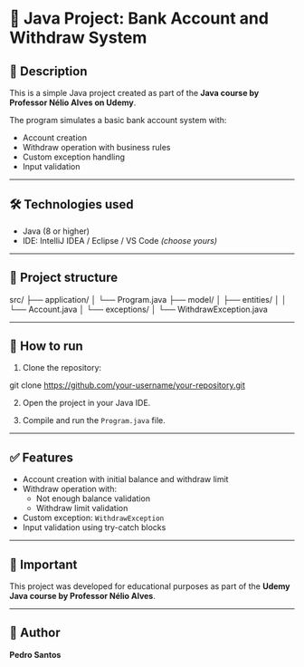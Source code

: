 # 📌 Java Project: Bank Account and Withdraw System

## 📖 Description

This is a simple Java project created as part of the **Java course by Professor Nélio Alves on Udemy**.

The program simulates a basic bank account system with:

- Account creation
- Withdraw operation with business rules
- Custom exception handling
- Input validation

---

## 🛠️ Technologies used

- Java (8 or higher)
- IDE: IntelliJ IDEA / Eclipse / VS Code *(choose yours)*

---

## 📂 Project structure

src/
├── application/
│ └── Program.java
├── model/
│ ├── entities/
│ │ └── Account.java
│ └── exceptions/
│ └── WithdrawException.java

---

## 🚀 How to run

1. Clone the repository:

git clone https://github.com/your-username/your-repository.git

2. Open the project in your Java IDE.

3. Compile and run the `Program.java` file.

---

## ✅ Features

- Account creation with initial balance and withdraw limit
- Withdraw operation with:
  - Not enough balance validation
  - Withdraw limit validation
- Custom exception: `WithdrawException`
- Input validation using try-catch blocks

---

## 📢 Important

This project was developed for educational purposes as part of the **Udemy Java course by Professor Nélio Alves**.

---

## 👤 Author

**Pedro Santos**
